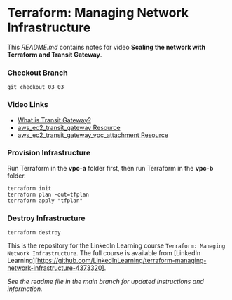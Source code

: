 # Terraform: Managing Network Infrastructure
This _README.md_ contains notes for video **Scaling the network with Terraform and Transit Gateway**.

### Checkout Branch
```shell
git checkout 03_03
```

### Video Links
- [What is Transit Gateway?](https://docs.aws.amazon.com/vpc/latest/tgw/what-is-transit-gateway.html)
- [aws_ec2_transit_gateway Resource](https://registry.terraform.io/providers/hashicorp/aws/latest/docs/resources/ec2_transit_gateway)
- [aws_ec2_transit_gateway_vpc_attachment Resource](https://registry.terraform.io/providers/hashicorp/aws/latest/docs/resources/ec2_transit_gateway_vpc_attachment)

### Provision Infrastructure
Run Terraform in the **vpc-a** folder first, then run Terraform in the **vpc-b** folder.
```hcl
terraform init
terraform plan -out=tfplan
terraform apply "tfplan"
```

### Destroy Infrastructure
```hcl
terraform destroy
```

This is the repository for the LinkedIn Learning course `Terraform: Managing Network Infrastructure`. The full course is available from [LinkedIn Learning][https://github.com/LinkedInLearning/terraform-managing-network-infrastructure-4373320].


_See the readme file in the main branch for updated instructions and information._
